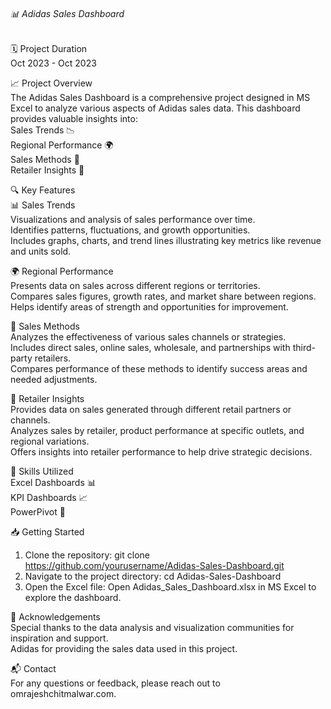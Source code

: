###### 📊 Adidas Sales Dashboard


🗓️ Project Duration<br>
Oct 2023 - Oct 2023
<br>

📈 Project Overview<br>
The Adidas Sales Dashboard is a comprehensive project designed in MS Excel to analyze various aspects of Adidas sales data. This dashboard provides valuable insights into:
<br>
Sales Trends 📉<br>
Regional Performance 🌍<br>
Sales Methods 🛒<br>
Retailer Insights 🏬<br>

🔍 Key Features<br>
📊 Sales Trends<br>
Visualizations and analysis of sales performance over time.<br>
Identifies patterns, fluctuations, and growth opportunities.<br>
Includes graphs, charts, and trend lines illustrating key metrics like revenue and units sold.<br>

🌍 Regional Performance<br>
Presents data on sales across different regions or territories.<br>
Compares sales figures, growth rates, and market share between regions.<br>
Helps identify areas of strength and opportunities for improvement.<br>

🛒 Sales Methods<br>
Analyzes the effectiveness of various sales channels or strategies.<br>
Includes direct sales, online sales, wholesale, and partnerships with third-party retailers.<br>
Compares performance of these methods to identify success areas and needed adjustments.<br>

🏬 Retailer Insights<br>
Provides data on sales generated through different retail partners or channels.<br>
Analyzes sales by retailer, product performance at specific outlets, and regional variations.<br>
Offers insights into retailer performance to help drive strategic decisions.<br>

💼 Skills Utilized<br>
Excel Dashboards 📊<br>
KPI Dashboards 📈<br>
PowerPivot 🔄<br>

📥 Getting Started<br>
1. Clone the repository: git clone https://github.com/yourusername/Adidas-Sales-Dashboard.git<br>
2. Navigate to the project directory: cd Adidas-Sales-Dashboard<br>
3. Open the Excel file: Open Adidas_Sales_Dashboard.xlsx in MS Excel to explore the dashboard.<br>

🌟 Acknowledgements<br>
Special thanks to the data analysis and visualization communities for inspiration and support.<br>
Adidas for providing the sales data used in this project.<br>

📬 Contact<br>
For any questions or feedback, please reach out to omrajeshchitmalwar.com.<br>
